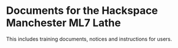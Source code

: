 # Documents for the Hackspace Manchester ML7 Lathe

This includes training documents, notices and instructions for users.

